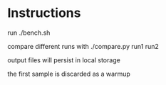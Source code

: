 # Instructions

run ./bench.sh <outfile> <nsamples>

compare different runs with ./compare.py run1 run2

output files will persist in local storage

the first sample is discarded as a warmup
